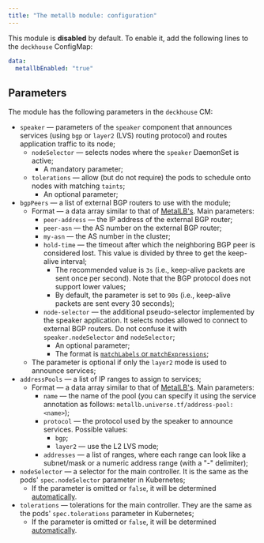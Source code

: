 ```yaml
---
title: "The metallb module: configuration"
---
```



This module is **disabled** by default. To enable it, add the following lines to the `deckhouse` ConfigMap:

```yaml
data:
  metallbEnabled: "true"
```

## Parameters

The module has the following parameters in the `deckhouse` CM:

* `speaker` — parameters of the `speaker` component that announces services (using `bgp` or `layer2` (LVS) routing protocol) and routes application traffic to its node;
    * `nodeSelector` — selects nodes where the `speaker` DaemonSet is active;
        * A mandatory parameter;
    * `tolerations` — allow (but do not require) the pods to schedule onto nodes with matching `taints`;
        * An optional parameter;
* `bgpPeers` — a list of external BGP routers to use with the module;
    * Format — a data array similar to that of [MetalLB's](https://metallb.universe.tf/configuration/#bgp-configuration). Main parameters:
        * `peer-address` — the IP address of the external BGP router;
        * `peer-asn` — the AS number on the external BGP router;
        * `my-asn` — the AS number in the cluster;
        * `hold-time` — the timeout after which the neighboring BGP peer is considered lost. This value is divided by three to get the keep-alive interval;
            * The recommended value is `3s` (i.e., keep-alive packets are sent once per second). Note that the BGP protocol does not support lower values;
            * By default, the parameter is set to `90s` (i.e., keep-alive packets are sent every 30 seconds);
        * `node-selector` — the additional pseudo-selector implemented by the speaker application. It selects nodes allowed to connect to external BGP routers. Do not confuse it with `speaker.nodeSelector` and  `nodeSelector`;
            * An optional parameter;
            * The format is [`matchLabels` or `matchExpressions`](https://kubernetes.io/docs/concepts/overview/working-with-objects/labels/#resources-that-support-set-based-requirements);
    * The parameter is optional if only the `layer2` mode is used to announce services;
* `addressPools` — a list of IP ranges to assign to services;
    * Format — a data array similar to that of [MetalLB's](https://metallb.universe.tf/configuration/#advanced-address-pool-configuration). Main parameters:
        * `name` — the name of the pool (you can specify it using the service annotation as follows: `metallb.universe.tf/address-pool: <name>`);
        * `protocol` —  the protocol used by the speaker to announce services. Possible values:
            * `bgp`;
            * `layer2` — use the L2 LVS mode;
        * `addresses` — a list of ranges, where each range can look like a subnet/mask or a numeric address range (with a "-" delimiter);
* `nodeSelector` — a selector for the main controller. It is the same as the pods' `spec.nodeSelector` parameter in Kubernetes;
    * If the parameter is omitted or `false`, it will be determined [automatically](../../#advanced-scheduling).
* `tolerations` — tolerations for the main controller. They are the same as the pods' `spec.tolerations` parameter in Kubernetes;
    * If the parameter is omitted or `false`, it will be determined [automatically](../../#advanced-scheduling).
